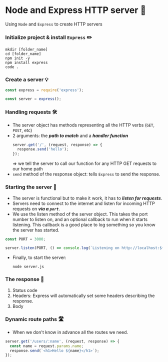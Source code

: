 # Node and Express HTTP server 🚪

Using `Node` and `Express` to create HTTP servers

### Initialize project & install `Express` ✏️

```
mkdir [folder_name]
cd [folder_name]
npm init -y
npm install express
code .
```

### Create a server 💡

```js
const express = require('express');

const server = express();
```

### Handling requests 🛠️

- The server object has methods representing all the HTTP verbs (`GET`, `POST`, etc)
- 2 arguments: the **_path to match_** and a **_handler function_**
  ```js
  server.get('/', (request, response) => {
    response.send('hello');
  });
  ```
  => we tell the server to call our function for any HTTP GET requests to our home path
- `send` method of the response object: tells `Express` to send the response.

### Starting the server 🚗

- The server is functional but to make it work, it has to **_listen for requests_**.
- Servers need to connect to the internet and listen for incoming HTTP requests on **_via a `port`_**.
- We use the listen method of the server object. This takes the port number to listen on, and an optional callback to run when it starts listening. This callback is a good place to log something so you know the server has started.

```js
const PORT = 3000;

server.listen(PORT, () => console.log(`Listening on http://localhost:${PORT}`));
```

- Finally, to start the server:
  ```
  node server.js
  ```

### The response 📲

1. Status code
2. Headers: Express will automatically set some headers describing the response.
3. Body

### Dynamic route paths 🛣️

- When we don't know in advance all the routes we need.

```js
server.get('/users/:name', (request, response) => {
  const name = request.params.name;
  response.send(`<h1>Hello ${name}</h1>`);
});
```

